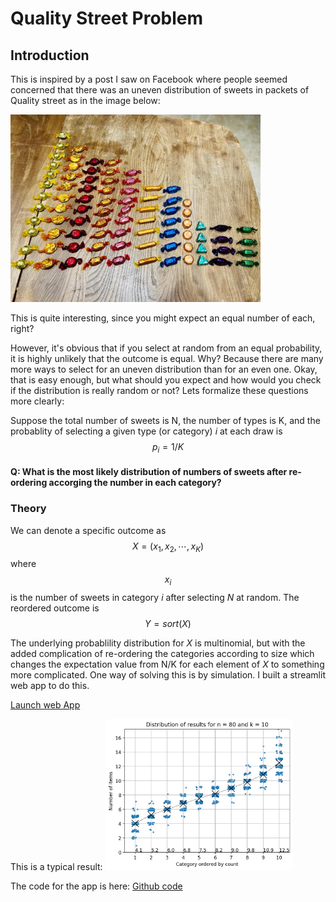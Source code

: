 <script src="https://cdn.mathjax.org/mathjax/latest/MathJax.js?config=TeX-AMS-MML_HTMLorMML" type="text/javascript"></script>

# Quality Street Problem

## Introduction
This is inspired by a post I saw on Facebook where people seemed concerned that there was an uneven distribution of sweets in packets of Quality street as in the image below:

<img src="Sweet_selection.jpg" width="400">

This is quite interesting, since you might expect an equal number of each, right?

However, it's obvious that if you select at random from an equal probability, it is highly unlikely that the outcome is equal. Why? Because there are many more ways to select for an uneven distribution than for an even one. Okay, that is easy enough, but what should you expect and how would you check if the distribution is really random or not?  Lets formalize these questions more clearly:

Suppose the total number of sweets is N, the number of types is K, and the probablity of selecting a given type (or category) *i* at each draw is $$p_i = 1/K$$

#### Q: What is the most likely distribution of numbers of sweets after re-ordering accorging the number in each category?

### Theory
We can denote a specific outcome as
$$X = (x_1, x_2, \cdots, x_K)$$
where $$x_i$$ is the number of sweets in category *i* after selecting *N* at random.  The reordered outcome is
$$Y = sort(X)$$

The underlying probablility distribution for *X* is multinomial, but with the added complication of re-ordering the categories according to size which changes the expectation value from N/K for each element of *X* to something more complicated.
One way of solving this is by simulation. I built a streamlit web app to do this. 

[Launch web App](https://mysterious-falls-98860.herokuapp.com/)

This is a typical result:
<img src="Simulation_result.png" width="300">

The code for the app is here: [Github code](https://github.com/stuarthaze/Quality_Street)